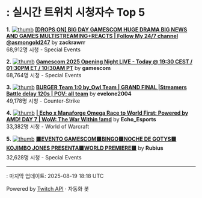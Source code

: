 # : 실시간 트위치 시청자수 Top 5

**1.** [![thumb](https://static-cdn.jtvnw.net/previews-ttv/live_user_zackrawrr-320x180.jpg)](https://twitch.tv/zackrawrr)
**[[DROPS ON] BIG DAY GAMESCOM HUGE DRAMA BIG NEWS AND GAMES MULTISTREAMING+REACTS | Follow My 24/7 channel @asmongold247](https://twitch.tv/zackrawrr)** by **zackrawrr**<br>68,912명 시청  - Special Events

**2.** [![thumb](https://static-cdn.jtvnw.net/previews-ttv/live_user_gamescom-320x180.jpg)](https://twitch.tv/gamescom)
**[Gamescom 2025 Opening Night LIVE - Today @ 19:30 CEST / 01:30PM ET / 10:30AM PT](https://twitch.tv/gamescom)** by **gamescom**<br>68,764명 시청  - Special Events

**3.** [![thumb](https://static-cdn.jtvnw.net/previews-ttv/live_user_evelone2004-320x180.jpg)](https://twitch.tv/evelone2004)
**[BURGER Team 1:0 by_Owl Team | GRAND FINAL |Streamers Battle delay 120s | POV: all team](https://twitch.tv/evelone2004)** by **evelone2004**<br>49,178명 시청  - Counter-Strike

**4.** [![thumb](https://static-cdn.jtvnw.net/previews-ttv/live_user_echo_esports-320x180.jpg)](https://twitch.tv/Echo_Esports)
**[| Echo x Manaforge Omega Race to World First: Powered by AMD!  DAY 7 | WoW: The War Within !amd](https://twitch.tv/Echo_Esports)** by **Echo_Esports**<br>33,382명 시청  - World of Warcraft

**5.** [![thumb](https://static-cdn.jtvnw.net/previews-ttv/live_user_rubius-320x180.jpg)](https://twitch.tv/Rubius)
**[🟨EVENTO GAMESCOM🟨BINGO🟨NOCHE DE GOTYS🟨KOJIMBO JONES PRESENTA🟨WORLD PREMIERE🟨](https://twitch.tv/Rubius)** by **Rubius**<br>32,628명 시청  - Special Events


---
: 마지막 업데이트: 2025-08-19 18:18 UTC

Powered by [Twitch API](https://dev.twitch.tv/docs/api/reference) · 자동화 봇